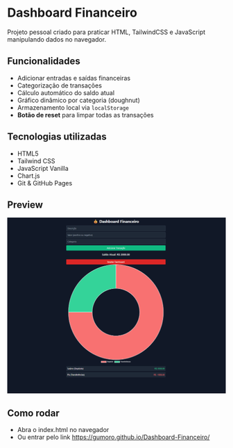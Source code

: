 # Dashboard Financeiro

Projeto pessoal criado para praticar HTML, TailwindCSS e JavaScript manipulando dados no navegador.

## Funcionalidades

- Adicionar entradas e saídas financeiras
- Categorização de transações
- Cálculo automático do saldo atual
- Gráfico dinâmico por categoria (doughnut)
- Armazenamento local via `localStorage`
- **Botão de reset** para limpar todas as transações

## Tecnologias utilizadas

- HTML5
- Tailwind CSS
- JavaScript Vanilla
- Chart.js
- Git & GitHub Pages

## Preview
![Preview](./screenshot.png)

## Como rodar

- Abra o index.html no navegador
- Ou entrar pelo link https://gumoro.github.io/Dashboard-Financeiro/
